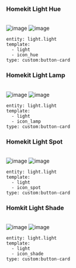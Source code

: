 ### Homekit Light Hue


<br>![image](https://user-images.githubusercontent.com/64064679/167848622-70c6d898-a4c0-4505-861b-26c1549ed8be.png)
![image](https://user-images.githubusercontent.com/64064679/167849030-3403038e-7b3b-4901-a824-d96ce060c69e.png)

````
entity: light.light
template:
  - light
  - icon_hue
type: custom:button-card
````

### Homekit Light Lamp

<br>![image](https://user-images.githubusercontent.com/64064679/167848716-13904cfa-ec23-4351-821d-500ddb693045.png)
![image](https://user-images.githubusercontent.com/64064679/167849079-ca713f28-65fb-4c7f-8bb3-5a523f9fd656.png)

````
entity: light.light
template:
  - light
  - icon_lamp
type: custom:button-card
````

### Homekit Light Spot

<br>![image](https://user-images.githubusercontent.com/64064679/167848824-6e69bdcf-2713-42c9-84e9-99e60b79b6f6.png)
![image](https://user-images.githubusercontent.com/64064679/167849207-6db4190a-5330-4c04-b927-3ff39f3662c5.png)

````
entity: light.light
template:
  - light
  - icon_spot
type: custom:button-card
````

### Homkit Light Shade

<br>![image](https://user-images.githubusercontent.com/64064679/167848876-a32beb12-f7e3-46e5-a286-829e7a660384.png)
![image](https://user-images.githubusercontent.com/64064679/167849255-c549513b-c102-4239-a1fa-5f51a13307e5.png)

````
entity: light.light
template:
  - light
  - icon_shade
type: custom:button-card
````




